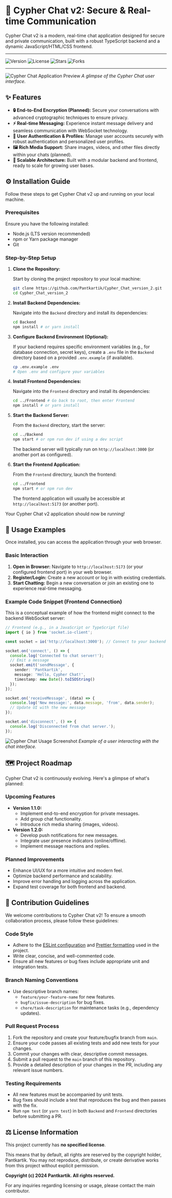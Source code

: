 # 💬 Cypher Chat v2: Secure & Real-time Communication

Cypher Chat v2 is a modern, real-time chat application designed for secure and private communication, built with a robust TypeScript backend and a dynamic JavaScript/HTML/CSS frontend.

---

![Version](https://img.shields.io/badge/version-1.0.0-blue)
![License](https://img.shields.io/badge/license-None-lightgrey)
![Stars](https://img.shields.io/github/stars/Pantkartik/Cypher_Chat_version_2?style=social)
![Forks](https://img.shields.io/github/forks/Pantkartik/Cypher_Chat_version_2?style=social)

---

![Cypher Chat Application Preview](/preview_example.png)
_A glimpse of the Cypher Chat user interface._


## ✨ Features

*   **🔒 End-to-End Encryption (Planned):** Secure your conversations with advanced cryptographic techniques to ensure privacy.
*   **⚡ Real-time Messaging:** Experience instant message delivery and seamless communication with WebSocket technology.
*   **👤 User Authentication & Profiles:** Manage user accounts securely with robust authentication and personalized user profiles.
*   **🖼️ Rich Media Support:** Share images, videos, and other files directly within your chats (planned).
*   **🚀 Scalable Architecture:** Built with a modular backend and frontend, ready to scale for growing user bases.


## ⚙️ Installation Guide

Follow these steps to get Cypher Chat v2 up and running on your local machine.

### Prerequisites

Ensure you have the following installed:
*   Node.js (LTS version recommended)
*   npm or Yarn package manager
*   Git

### Step-by-Step Setup

1.  **Clone the Repository:**

    Start by cloning the project repository to your local machine:

    ```bash
    git clone https://github.com/Pantkartik/Cypher_Chat_version_2.git
    cd Cypher_Chat_version_2
    ```

2.  **Install Backend Dependencies:**

    Navigate into the `Backend` directory and install its dependencies:

    ```bash
    cd Backend
    npm install # or yarn install
    ```

3.  **Configure Backend Environment (Optional):**

    If your backend requires specific environment variables (e.g., for database connection, secret keys), create a `.env` file in the `Backend` directory based on a provided `.env.example` (if available).

    ```bash
    cp .env.example .env
    # Open .env and configure your variables
    ```

4.  **Install Frontend Dependencies:**

    Navigate into the `Frontend` directory and install its dependencies:

    ```bash
    cd ../Frontend # Go back to root, then enter Frontend
    npm install # or yarn install
    ```

5.  **Start the Backend Server:**

    From the `Backend` directory, start the server:

    ```bash
    cd ../Backend
    npm start # or npm run dev if using a dev script
    ```
    The backend server will typically run on `http://localhost:3000` (or another port as configured).

6.  **Start the Frontend Application:**

    From the `Frontend` directory, launch the frontend:

    ```bash
    cd ../Frontend
    npm start # or npm run dev
    ```
    The frontend application will usually be accessible at `http://localhost:5173` (or another port).

Your Cypher Chat v2 application should now be running!


## 🚀 Usage Examples

Once installed, you can access the application through your web browser.

### Basic Interaction

1.  **Open in Browser:** Navigate to `http://localhost:5173` (or your configured frontend port) in your web browser.
2.  **Register/Login:** Create a new account or log in with existing credentials.
3.  **Start Chatting:** Begin a new conversation or join an existing one to experience real-time messaging.

### Example Code Snippet (Frontend Connection)

This is a conceptual example of how the frontend might connect to the backend WebSocket server:

```typescript
// Frontend (e.g., in a JavaScript or TypeScript file)
import { io } from 'socket.io-client';

const socket = io('http://localhost:3000'); // Connect to your backend WebSocket server

socket.on('connect', () => {
  console.log('Connected to chat server!');
  // Emit a message
  socket.emit('sendMessage', {
    sender: 'Pantkartik',
    message: 'Hello, Cypher Chat!',
    timestamp: new Date().toISOString()
  });
});

socket.on('receiveMessage', (data) => {
  console.log('New message:', data.message, 'from', data.sender);
  // Update UI with the new message
});

socket.on('disconnect', () => {
  console.log('Disconnected from chat server.');
});
```

![Cypher Chat Usage Screenshot](/usage_example.png)
_Example of a user interacting with the chat interface._


## 🗺️ Project Roadmap

Cypher Chat v2 is continuously evolving. Here's a glimpse of what's planned:

### Upcoming Features
*   **Version 1.1.0:**
    *   Implement end-to-end encryption for private messages.
    *   Add group chat functionality.
    *   Introduce rich media sharing (images, videos).
*   **Version 1.2.0:**
    *   Develop push notifications for new messages.
    *   Integrate user presence indicators (online/offline).
    *   Implement message reactions and replies.

### Planned Improvements
*   Enhance UI/UX for a more intuitive and modern feel.
*   Optimize backend performance and scalability.
*   Improve error handling and logging across the application.
*   Expand test coverage for both frontend and backend.


## 🤝 Contribution Guidelines

We welcome contributions to Cypher Chat v2! To ensure a smooth collaboration process, please follow these guidelines:

### Code Style
*   Adhere to the [ESLint configuration](https://eslint.org/) and [Prettier formatting](https://prettier.io/) used in the project.
*   Write clear, concise, and well-commented code.
*   Ensure all new features or bug fixes include appropriate unit and integration tests.

### Branch Naming Conventions
*   Use descriptive branch names:
    *   `feature/your-feature-name` for new features.
    *   `bugfix/issue-description` for bug fixes.
    *   `chore/task-description` for maintenance tasks (e.g., dependency updates).

### Pull Request Process
1.  Fork the repository and create your feature/bugfix branch from `main`.
2.  Ensure your code passes all existing tests and add new tests for your changes.
3.  Commit your changes with clear, descriptive commit messages.
4.  Submit a pull request to the `main` branch of this repository.
5.  Provide a detailed description of your changes in the PR, including any relevant issue numbers.

### Testing Requirements
*   All new features must be accompanied by unit tests.
*   Bug fixes should include a test that reproduces the bug and then passes with the fix.
*   Run `npm test` (or `yarn test`) in both `Backend` and `Frontend` directories before submitting a PR.


## ⚖️ License Information

This project currently has **no specified license**.

This means that by default, all rights are reserved by the copyright holder, Pantkartik. You may not reproduce, distribute, or create derivative works from this project without explicit permission.

**Copyright (c) 2024 Pantkartik. All rights reserved.**

For any inquiries regarding licensing or usage, please contact the main contributor.
